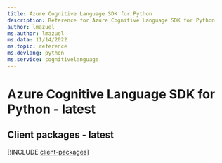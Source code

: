 ```yaml
---
title: Azure Cognitive Language SDK for Python
description: Reference for Azure Cognitive Language SDK for Python
author: lmazuel
ms.author: lmazuel
ms.data: 11/14/2022
ms.topic: reference
ms.devlang: python
ms.service: cognitivelanguage
---
```

# Azure Cognitive Language SDK for Python - latest

## Client packages - latest
[!INCLUDE [client-packages](cognitive-language-client-index.md)]